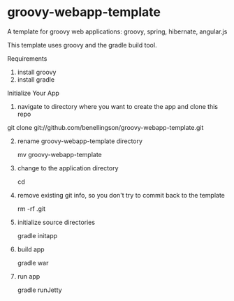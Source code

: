 groovy-webapp-template
======================

A template for groovy web applications: groovy, spring, hibernate, angular.js

This template uses groovy and the gradle build tool.

Requirements
1) install groovy
2) install gradle

Initialize Your App

1) navigate to directory where you want to create the app and clone this repo

git clone git://github.com/benellingson/groovy-webapp-template.git

2) rename groovy-webapp-template directory 

	mv groovy-webapp-template <your-app-name>

3) change to the application directory

	cd <your-app-name>

4) remove existing git info, so you don't try to commit back to the template

	rm -rf .git

5) initialize source directories

	gradle initapp
	
6) build app

	gradle war
	
7) run app

	gradle runJetty
